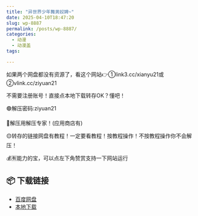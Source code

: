 ```yaml
---
title: "异世界少年舞男奴婢~"
date: 2025-04-10T18:47:20
slug: wp-8887
permalink: /posts/wp-8887/
categories:
  - 动漫
  - 动漫盖
tags:

---
```


如果两个网盘都没有资源了，看这个网站👉①link3.cc/xianyu21或②vlink.cc/ziyuan21

不需要注册账号！直接点本地下载转存OK？懂吧！

🟢解压密码:ziyuan21

🔵解压用解压专家！(应用商店有)

🟡转存的链接网盘有教程！一定要看教程！按教程操作！不按教程操作你不会解压！

💰🈶能力的宝，可以点左下角赞赏支持一下网站运行

## 📦 下载链接
- [百度网盘](https://blziyuan21.com/pay-download/8887?key=a3dd5050cc&down_id=0)
- [本地下载](https://blziyuan21.com/pay-download/8887?key=a3dd5050cc&down_id=1)

